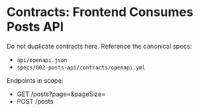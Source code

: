 # Contracts: Frontend Consumes Posts API

Do not duplicate contracts here. Reference the canonical specs:

- `api/openapi.json`
- `specs/002-posts-api/contracts/openapi.yml`

Endpoints in scope:
- GET /posts?page=&pageSize=
- POST /posts


